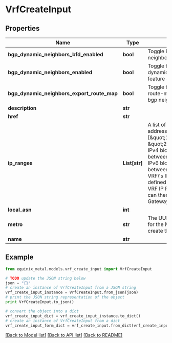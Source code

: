 # VrfCreateInput


## Properties
Name | Type | Description | Notes
------------ | ------------- | ------------- | -------------
**bgp_dynamic_neighbors_bfd_enabled** | **bool** | Toggle BFD on dynamic bgp neighbors sessions | [optional] 
**bgp_dynamic_neighbors_enabled** | **bool** | Toggle to enable the dynamic bgp neighbors feature on the VRF | [optional] 
**bgp_dynamic_neighbors_export_route_map** | **bool** | Toggle to export the VRF route-map to the dynamic bgp neighbors | [optional] 
**description** | **str** |  | [optional] 
**href** | **str** |  | [optional] 
**ip_ranges** | **List[str]** | A list of CIDR network addresses. Like [\&quot;10.0.0.0/16\&quot;, \&quot;2001:d78::/56\&quot;]. IPv4 blocks must be between /8 and /29 in size. IPv6 blocks must be between /56 and /64. A VRF\\&#39;s IP ranges must be defined in order to create VRF IP Reservations, which can then be used for Metal Gateways or Virtual Circuits. | [optional] 
**local_asn** | **int** |  | [optional] 
**metro** | **str** | The UUID (or metro code) for the Metro in which to create this VRF. | 
**name** | **str** |  | 

## Example

```python
from equinix_metal.models.vrf_create_input import VrfCreateInput

# TODO update the JSON string below
json = "{}"
# create an instance of VrfCreateInput from a JSON string
vrf_create_input_instance = VrfCreateInput.from_json(json)
# print the JSON string representation of the object
print VrfCreateInput.to_json()

# convert the object into a dict
vrf_create_input_dict = vrf_create_input_instance.to_dict()
# create an instance of VrfCreateInput from a dict
vrf_create_input_form_dict = vrf_create_input.from_dict(vrf_create_input_dict)
```
[[Back to Model list]](../README.md#documentation-for-models) [[Back to API list]](../README.md#documentation-for-api-endpoints) [[Back to README]](../README.md)


